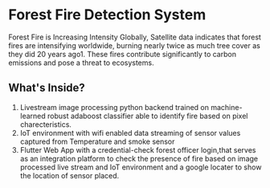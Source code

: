 # Forest Fire Detection System
Forest Fire is Increasing Intensity Globally, Satellite data indicates that forest fires are intensifying worldwide, burning nearly twice as much tree cover as they did 20 years ago1. These fires contribute significantly to carbon emissions and pose a threat to ecosystems.

## What's Inside?
1) Livestream image processing python backend trained on machine-learned robust adaboost classifier able to identify fire based on pixel charecteristics.
2) IoT environment with wifi enabled data streaming of sensor values captured from Temperature and smoke sensor
3) Flutter Web App with a credential-check forest officer login,that serves as an integration platform to check the presence of fire based on image processed live stream and IoT environment and a google locater
   to show the location of sensor placed.
